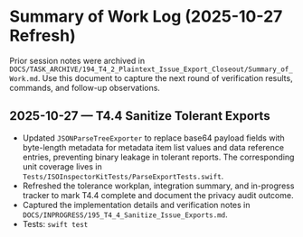 # Summary of Work Log (2025-10-27 Refresh)

Prior session notes were archived in `DOCS/TASK_ARCHIVE/194_T4_2_Plaintext_Issue_Export_Closeout/Summary_of_Work.md`. Use this document to capture the next round of verification results, commands, and follow-up observations.

## 2025-10-27 — T4.4 Sanitize Tolerant Exports

- Updated `JSONParseTreeExporter` to replace base64 payload fields with byte-length metadata for metadata item list values and data reference entries, preventing binary leakage in tolerant reports. The corresponding unit coverage lives in `Tests/ISOInspectorKitTests/ParseExportTests.swift`.
- Refreshed the tolerance workplan, integration summary, and in-progress tracker to mark T4.4 complete and document the privacy audit outcome.
- Captured the implementation details and verification notes in `DOCS/INPROGRESS/195_T4_4_Sanitize_Issue_Exports.md`.
- Tests: `swift test`
